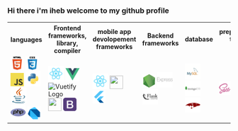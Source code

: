 ### Hi there i'm iheb welcome to my github profile 
<!DOCTYPE html>
<html>
<body>

<table>
  <tr>
    <th><h4>languages</h4></th>
    <th>Frontend frameworks, library, compiler</th> 
    <th>mobile app devolopement frameworks</th>
    <th>Backend frameworks</th>
    <th>database</th>
    <th>prepeocessor, temlate engine</th>
    <th>tools</th>
    <th>editor </th>
  </tr>
  <td>
  <img src='https://raw.githubusercontent.com/github/explore/80688e429a7d4ef2fca1e82350fe8e3517d3494d/topics/html/html.png' width='30' />
  <img src='https://raw.githubusercontent.com/github/explore/80688e429a7d4ef2fca1e82350fe8e3517d3494d/topics/css/css.png' width='30' />
  <img src='https://raw.githubusercontent.com/github/explore/80688e429a7d4ef2fca1e82350fe8e3517d3494d/topics/javascript/javascript.png' width='30' />
  <img src='https://raw.githubusercontent.com/github/explore/80688e429a7d4ef2fca1e82350fe8e3517d3494d/topics/python/python.png' width='34' />
  <img src='https://raw.githubusercontent.com/github/explore/80688e429a7d4ef2fca1e82350fe8e3517d3494d/topics/java/java.png' width='36' />
  <img src='https://raw.githubusercontent.com/github/explore/80688e429a7d4ef2fca1e82350fe8e3517d3494d/topics/php/php.png' width='34' />
  <img src='https://raw.githubusercontent.com/github/explore/80688e429a7d4ef2fca1e82350fe8e3517d3494d/topics/dart/dart.png' width='30' />
  </td>
  <td>
  	
  <img src='https://raw.githubusercontent.com/github/explore/80688e429a7d4ef2fca1e82350fe8e3517d3494d/topics/react/react.png' width='35' />
  <img src='https://raw.githubusercontent.com/github/explore/80688e429a7d4ef2fca1e82350fe8e3517d3494d/topics/vue/vue.png' width='32' />
  <img alt="Vuetify Logo" width="30" src="https://cdn.vuetifyjs.com/images/logos/logo.svg">
  <img height="30" width="30" src="https://cdn.jsdelivr.net/npm/simple-icons@v3/icons/svelte.svg" />
  <img src='https://raw.githubusercontent.com/github/explore/80688e429a7d4ef2fca1e82350fe8e3517d3494d/topics/bootstrap/bootstrap.png' width='30' />

  </td>
  <td>
  
  <img src='https://raw.githubusercontent.com/github/explore/80688e429a7d4ef2fca1e82350fe8e3517d3494d/topics/react-native/react-native.png' width='35' />
  <img height="30" width="30" src="https://cdn.jsdelivr.net/npm/simple-icons@v3/icons/expo.svg" />
  <img src='https://raw.githubusercontent.com/github/explore/80688e429a7d4ef2fca1e82350fe8e3517d3494d/topics/flutter/flutter.png' width='30' />
  </td>
  <td>
  	
  <img src='https://raw.githubusercontent.com/github/explore/80688e429a7d4ef2fca1e82350fe8e3517d3494d/topics/nodejs/nodejs.png' width='30' />
  <img src='https://raw.githubusercontent.com/github/explore/80688e429a7d4ef2fca1e82350fe8e3517d3494d/topics/express/express.png' width='35' />
  <img src='https://raw.githubusercontent.com/github/explore/80688e429a7d4ef2fca1e82350fe8e3517d3494d/topics/flask/flask.png' width='35' />

  </td>
  <td>
  	
  <img src='https://raw.githubusercontent.com/github/explore/80688e429a7d4ef2fca1e82350fe8e3517d3494d/topics/mysql/mysql.png' width='35' />
  <img src='https://raw.githubusercontent.com/github/explore/80688e429a7d4ef2fca1e82350fe8e3517d3494d/topics/mongodb/mongodb.png' width='35' />
  <img src='https://raw.githubusercontent.com/github/explore/80688e429a7d4ef2fca1e82350fe8e3517d3494d/topics/mongoose/mongoose.png' width='35' />
  </td>
  <td>
  <img src='https://raw.githubusercontent.com/github/explore/80688e429a7d4ef2fca1e82350fe8e3517d3494d/topics/sass/sass.png' width='30' />
  <img src="https://cdn.rawgit.com/pugjs/pug-logo/eec436cee8fd9d1726d7839cbe99d1f694692c0c/SVG/pug-final-logo-_-colour-128.svg" width="30">
  </td>
  <td>
  
  <img height="30" width="30" src="https://cdn.jsdelivr.net/npm/simple-icons@v3/icons/git.svg" />
  <img height="30" width="30" src="https://cdn.jsdelivr.net/npm/simple-icons@v3/icons/github.svg" />
  <img src='https://raw.githubusercontent.com/github/explore/80688e429a7d4ef2fca1e82350fe8e3517d3494d/topics/terminal/terminal.png' width='30' /> 
  </td>
  <td>
  <img height="30" width="30" src="https://cdn.jsdelivr.net/npm/simple-icons@v3/icons/visualstudiocode.svg" />
  <img height="30" width="30" src="https://cdn.jsdelivr.net/npm/simple-icons@v3/icons/atom.svg" />
  <img height="30" width="30" src="https://cdn.jsdelivr.net/npm/simple-icons@v3/icons/sublimetext.svg" />
  <img height="30" width="30" src="https://cdn.jsdelivr.net/npm/simple-icons@v3/icons/anaconda.svg" />
  </td>
  </tr>
</table>

</body>
</html>

